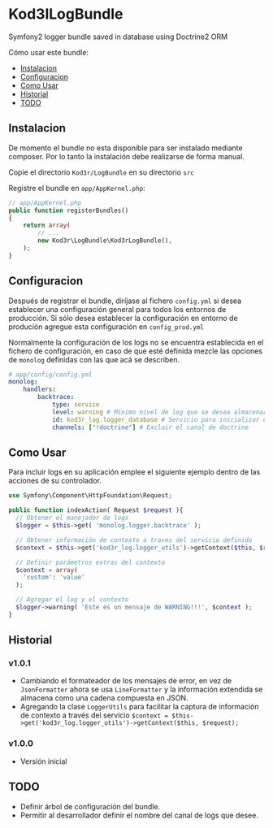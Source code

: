 # Kod3lLogBundle
Symfony2 logger bundle saved in database using Doctrine2 ORM

Cómo usar este bundle:

* [Instalacion](#instalacion)
* [Configuracion](#configuracion)
* [Como Usar](#como-usar)
* [Historial](#historial)
* [TODO](#todo)


Instalacion
-----------

De momento el bundle no esta disponible para ser instalado mediante composer.
Por lo tanto la instalación debe realizarse de forma manual.

Copie el directorio `Kod3r/LogBundle` en su directorio `src`

Registre el bundle en `app/AppKernel.php`:

``` php
// app/AppKernel.php
public function registerBundles()
{
    return array(
        // ...
        new Kod3r\LogBundle\Kod3rLogBundle(),
    );
}
```


Configuracion
-------------

Después de registrar el bundle, diríjase al fichero `config.yml` si desea establecer
una configuración general para todos los entornos de producción. Si sólo desea
establecer la configuración en entorno de produción agregue esta configuración en
`config_prod.yml`

Normalmente la configuración de los logs no se encuentra establecida en el
fichero de configuración, en caso de que esté definida mezcle las opciones de
`monolog` definidas con las que acá se describen.

``` yaml
# app/config/config.yml
monolog:
    handlers:
        backtrace:
            type: service
            level: warning # Mínimo nivel de log que se desea almacenar
            id: kod3r_log.logger_database # Servicio para inicializar el manejador de BD
            channels: ["!doctrine"] # Excluir el canal de doctrine
```


Como Usar
---------

Para incluir logs en su aplicación emplee el siguiente ejemplo dentro de las acciones
de su controlador.

``` php
use Symfony\Component\HttpFoundation\Request;

public function indexAction( Request $request ){
  // Obtener el manejador de logs
  $logger = $this->get( 'monolog.logger.backtrace' );

  // Obtener información de contexto a traves del servicio definido
  $context = $this->get('kod3r_log.logger_utils')->getContext($this, $request);

  // Definir parámetros extras del contexto
  $context = array(
    'custom': 'value'
  );

  // Agregar el log y el contexto
  $logger->warning( 'Este es un mensaje de WARNING!!!', $context );
}
```


Historial
---------

### v1.0.1
- Cambiando el formateador de los mensajes de error, en vez de `JsonFormatter`
  ahora se usa `LineFormatter` y la información extendida se almacena como una
  cadena compuesta en JSON.
- Agregando la clase `LoggerUtils` para facilitar la captura de información de
  contexto a través del servicio `$context = $this->get('kod3r_log.logger_utils')->getContext($this, $request);`

### v1.0.0
- Versión inicial


TODO
----

- Definir árbol de configuración del bundle.
- Permitir al desarrollador definir el nombre del canal de logs que desee.
